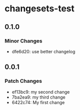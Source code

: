 # changesets-test

## 0.1.0

### Minor Changes

- dfe6d20: use better changelog

## 0.0.1

### Patch Changes

- ef13bc9: my second change
- 7ba2ea9: my third change
- 6422c74: My first change
